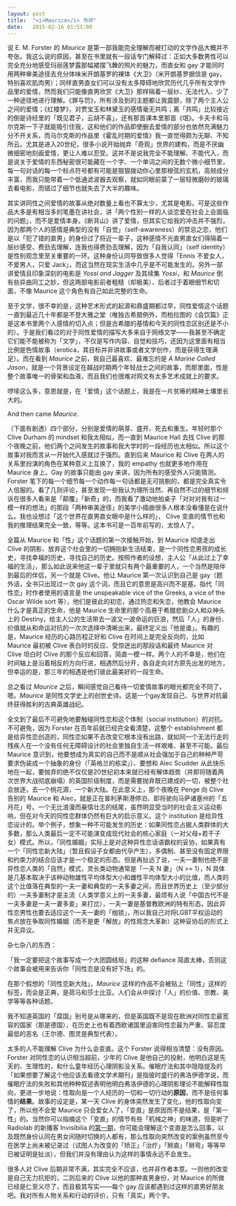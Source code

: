 ```yaml
---
layout: post
title:  "<i>Maurice</i> 书评"
date:   2015-02-16 01:51:00
---
```


说 E. M. Forster 的 *Maurice*  是第一部我能完全理解而被打动的文学作品大概并不夸张。我这么说的原因，甚至在书里就有一段话专门解释过：正如大多数男性可以完全充分地感受玛丽莲梦露那幅裙摆飞舞的照片的魅力，而直女和 gay 才能同时用两种审美途径去充分体味米开朗基罗的裸体《大卫》（米开朗基罗据信是 gay，特别喜欢肌肉男）；同样直男直女们可以没有太多障碍地欣赏历代几乎所有文学作品里的爱情，然而我们只能像直男欣赏《大卫》那样隔着一层纱、无法代入、少了一种途径地进行理解。《罪与罚》，所有涉及到的主题都让我震颤，除了两个主人公之间的爱情；《红楼梦》，对贾宝玉和林黛玉的感情毫无共鸣；离「共鸣」比较接近的倒是诗经里的「既见君子，云胡不喜」，还有那首课本里那首《氓》。卡夫卡和马尔克斯一下子就能吸引住我，这和他们的作品即使删去爱情的部分也依然充满魅力分不开关系，而马尔克斯的作品里《霍乱时期的爱情》我一直觉得颇为无聊、不知所云。尤其是进入20世纪，很多小说开始抛弃「奇观」世界的建构，而是不厌幽微细密地刻画爱情，更让人难以忍受。这并不是说我完全不能理解、不能代入，而是说关于爱情的东西秘密很可能藏在一个字、一个单词之间的无数个微小细节里，每一句对话的每一个标点符号都有可能是狠狠拨动你心里那根弦的玄机，高频成分丰富，而我只能带着一个低通滤波器去观察，就如同眼前蒙了一层轻微磨砂的玻璃去看电影，而错过了细节也就失去了大半的趣味。

其实讲同性之间爱情的故事从绝对数量上看也不算太少，尤其是电影。可是这些作品大多是有相当多的笔墨在讲社会，讲「两个性别一样的人谈恋爱在社会上会面临的问题」，而不是爱情本身。《断背山》讲了爱情，但其实它给我的冲击并不强烈，因为那两个人的感情是典型的没有「自觉」（self-awareness）的禁忌之恋，他们是以「犯了错的直男」的身份过了将近一辈子，这种感情不光直男直女们得隔着一层纱感受、费劲去理解，连我也得费劲去理解，因为「自我认同」（self identity）是性别观念里至关重要的一环。这种身份认同导致很多人觉得「Ennis 不爱女人，不爱男人，只爱 Jack」，而这当然在现实生活中几乎是不可能发生的。另外一部讲爱情且印象深刻的电影是 *Yossi and Jagger* 及其续集 *Yossi*，和 *Maurice* 倒有些异曲同工之妙，但这两部电影前者粗糙（却极美）、后者过于着眼细节和切面，不像 Maurice 这个角色有自己如此完整的生命。

至于文学，很不幸的是，这种艺术形式的起源和鼎盛期都过早，同性爱情这个话题一直到最近几十年都是不登大雅之堂（唯独古希腊例外，而柏拉图的《会饮篇》正是这本书里两个人感情的切入点；但是古希腊的基情和今天的同性恋区别还是不小的）。于是我们看过的对于同性爱情的描写大多来自于网络文学——我甚至不确定它们能不能被称为「文学」，不仅是写作内容、自觉和技巧，还因为这里面有相当比例是色情故事（erotica，其目标并非讲故事或者文学创作，而是获得生理满足）。而在看到 *Maurice* 之前，我自己最喜欢、最难忘的是 *A Marine Called Jason*，就是一个背景设定在越战时期两个年轻战士之间的故事，而那里面，性是整个故事唯一的骨架和血液，而且我们也很难对网文有太多艺术成就上的要求。

啰嗦这么多，意思就是，在「爱情」这个话题上，我是在一片贫瘠的精神土壤里长大的。

And then came *Maurice*. 

（下面有剧透）四个部分，分别是爱情的萌芽、盛开、死去和重生。年轻时那个 Clive Durham 的 mindset 和我太相似，而一直到 Maurice Hall 去找 Clive 的那个夜晚之前，他们两个之间发生的故事和我大学时的一段经历也太相似。所以这个故事对我而言从一开始代入感就过于强烈。直到后来 Maurice 和 Clive 在两人的关系里扮演的角色在某种意义上互换了，我的 empathy 也就更多地作用在 Maurice 身上。Gay 的故事只能由 gay 来讲，因为所有的感受外人只能猜测。Forster 笔下的每一个细节每一个动作每一句话都是无可挑剔的，都是完全真实令人信服的。看了几则评论，甚至发现一些我认为理所当然、再自然不过的细节和倾诉在很多人看来是「颠覆」「新奇」的，而我看了激动地拍桌子「对对对我有过一模一样的想法」的那段「两种审美途径」的美学小插曲很多人根本没看懂是在说什么。我也设想过「这个世界在直男直女眼中是什么样的」， Clive 变直的情节也和我的推理结果完全一致，等等。这本书可是一百年前写的，太惊人了。

全篇从 Maurice 和「性」这个话题的第一次接触开始，到 Maurice 彻底走出 Clive 的阴影、放弃这个社会里的一切拥抱新生活结束，是一个同性恋男孩的成长史，寻找幸福的历史，寻找自己的历史。按照作者的设想，主人公「从此过上了幸福的生活」，那么如此说来他这一辈子里就只有两个最重要的人，一个当然是陪伴到最后的伴侣，另一个就是 Clive。他让 Maurice 第一次认识到自己是 gay（题外话，全书只出现过一次 gay 这个词，而且它的意思是高兴而不是基。指代「同性恋」时作者使用的语言是 the unspeakable vice of the Greeks, a vice of the Oscar Wilde sort 等），他们是彼此的初恋，通过热恋和失恋，他教会 Maurice 什么才是真正的生命，他是 Maurice 生命里的那个高悬于希腊悲剧众人和众神头上的 Destiny，给主人公的生活带去一波又一波命运的巨浪，然后「人」的身份、价值就从和命运对抗的一次次选择中清晰出来，最终定义出「他是谁」。有趣的是，Maurice 经历的心路历程正好和 Clive 在时间上是完全反向的，比如 Maurice 最初被 Clive 表白时的反应、受惊迸出的那段话和最终 Maurice 对 Clive 坦白时 Clive 的那个反应和回答，简直一模一样。两个人的不幸是，他们在时间轴上是沿着相反的方向行进，相遇然后分开，各自走向对方原先出发的地方，但幸运的是，那三年的相遇是他们彼此最美好的一段生命。

总之看过 *Maurice* 之后，瞬间感觉自己看待一切爱情故事的眼光都完全不同了，嗯。*Maurice* 是同性文学史上的创世史诗。这是一个gay发现自己、与世界对抗最终获得胜利的古典英雄战纪。

全文到了最后不可避免地要触碰同性恋和这个体制（social institution）的对抗。不可避免，因为 Forster 在百年前就已经完全看清楚，这整个 establishment 都是给异性恋创造的，同性恋如果不去改变它根本没有出路，就如同一个无法行走的残疾人在一个没有任何无障碍设计的社会里独自生活一样艰难、甚至不可能。最后 Maurice 意识到，他要想成为真实的自己而不是顺从社会强加于自己的种种严苛要求伪装成一个抽象的身份（「英格兰的栋梁」）、要想和 Alec Scudder 从此快乐地在一起，要抛弃的绝不仅仅是20世纪初本来就已经有解体趋势（并即将随着两次世界大战彻底崩塌）的英国阶级制度，而是需要抛弃既已建成的一切，被整个社会放逐，去一个桃花源，一个新大陆。在此意义上，那个夜晚在 Penge 向 Clive 告别的 Maurice 和 Alec，就是正在普利茅斯港停泊、即将驶向马萨诸塞州的「五月花」号。一个无比浪漫而豪情壮志的结尾，虽然明显受当时的社会主义运动影响，但在对今天的同性恋群体仍然有巨大的启示意义。这个 institution 是给异性恋设计的。举个例子，想象一种不可能发生的历史：如果同性恋占据人类群体的大多数，那么人类最后一定不可能演变成现代社会的核心家庭（一对父母+若干子女）模式。所以，「同性婚姻」实际上是对这种异性恋话语霸权的妥协，如果真有一个「同性恋新大陆」（暂且假设子女都由代孕产生），多偶制、甚至没有固定界限和约束力的结合应该才是一个稳定的形态。但是再扯远了说，一夫一妻制也绝不是异性恋人类的「自然」模式，灵长类动物通常是「一夫 N 妻」（N >= 1），N 具体是几基本取决于该种动物雄性平均体型大小和雌性平均体型大小的比值，而人类的这个比值落在典型的一夫一妻和典型的一夫多妻之间，而且世界历史上（至少部分的）一夫多妻制才是主流（人类学意义上的一夫多妻，最烦有人说「中国古代不是一夫多妻是一夫一妻多妾」来打岔），一夫一妻是基督教欧洲的特有形态。因此异性恋男性也要去适应这个一夫一妻的「枷锁」，所以我自己对将LGBT平权运动的焦点放在争取同性婚姻（而不是更「解放」的性观念大革新）这种妥协后的形式上并无异议。

杂七杂八的东西：

「我一定要把这个故事写成一个大团圆结局」的这种 defiance 简直太棒，否则这个故事会被用来告诉你「同性恋是没有好下场」的。

在那个假想的「同性恋新大陆」，*Maurice* 这样的作品不会被贴上「同性」这样的标签，而会是正典，是荷马和莎士比亚。人们会从中探讨「人」的价值、宗教、美学等等各种话题。

我不知道英国的「腐国」别号是从哪来的，但是英国既不是现在欧洲对同性恋最宽容的国家（那是德国），在历史上也有着西欧诸国里迫害同性恋最为严重、容忍度最低的恶名（王尔德、图灵是典型代表）。

太多的人不能理解 Clive 为什么会变直。这个 Forster 说得相当清楚：没有原因。Forster 对同性恋的认识相当超前，少年的 Clive 是他自己的投射，他明白这是先天的、生理性的，和什么童年经历心理阴影没关系。催眠疗法和其中隐隐提及的「如果想要了解这个他应该去看德文学术期刊」是指彼时盛行的弗洛伊德学说，而催眠疗法的失败和其他种种叙述表明他明白弗洛伊德的心理阴影理论不能解释性取向，更进一步地说：性取向是一个人经历的一切和一切行动的**原因**，而不是任何事情的**结果**。故事的设定是，某一天 Clive 的身体突然发生了变化，他的性取向变了，所以他不会爱 Maurice 只会爱女人了，「变直」是原因而不是结果，是「第一性」的。当然你可以指摘这个「变直」的情节有些「机械之神」的味道，但是听了 Radiolab 的新播客 Invisibilia 的[第一期](http://www.npr.org/programs/invisibilia/371720661/invisibilia-preview?showDate=2014-12-12)，你可能会理解这个变直是怎么回事，以及既然身份认同在男女间随时切换的人都有，那么性取向突然改变的案例虽然至今在医学上尚未被记录过（试图人为改变的「矫正」「治疗」「掰直」「掰弯」等等早已被证明是扯淡），但我们并没有理由认为这样的事情永远不会发生。

很多人对 Clive 后期非常不满，其实完全不应该，也并非作者本意。一则他的改变是自己无力抗拒的，二则后来的 Clive 以他的那种直男身份，对 Maurice 的所做已经是仁至义尽了，而且极其写实——每个 gay 应该都遇到过这样的直男好朋友吧。我对所有人物关系和行动的评价，只有「真实」两个字。

